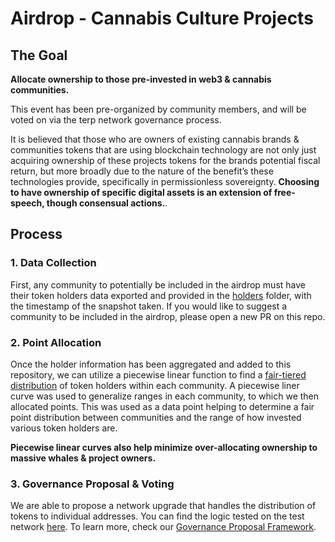# Airdrop - Cannabis Culture Projects

## The Goal
**Allocate ownership to those pre-invested in web3 & cannabis communities.**

This event has been pre-organized by community members, and will be voted on via the terp network governance process.

It is believed that those who are owners of existing cannabis brands & communities tokens that are using blockchain technology are not only just acquiring ownership of these projects tokens for the brands potential fiscal return, but more broadly due to the nature of the benefit’s these technologies provide, specifically in permissionless sovereignty. **Choosing to have ownership of specific digital assets is an extension of free-speech, though consensual actions.**.    

## Process

### 1. Data Collection
First, any community to potentially be included in the airdrop must have their token holders data exported and provided in the [holders](./holders/) folder, with the timestamp of the snapshot taken. If you would like to suggest a community to be included in the airdrop, please open a new PR on this repo. 

### 2. Point Allocation
Once the holder information has been aggregated and added to this repository, we can utilize a piecewise linear function to find a [fair-tiered distribution](./points/) of token holders within each community. A piecewise liner curve was used to generalize ranges in each community, to which we then allocated points. This was used as a data point helping to determine a fair point distribution between communities and the range of how invested various token holders are. 

**Piecewise linear curves also help minimize over-allocating ownership to massive whales & project owners.**

### 3. Governance Proposal & Voting
We are able to propose a network upgrade that handles the distribution of tokens to individual addresses. You can find the logic tested on the test network [here](https://github.com/terpnetwork/terp-core/blob/main/app/upgrades/v3/headstash.go).  To learn more, check our [Governance Proposal Framework](https://docs.terp.network/overview/governance).
